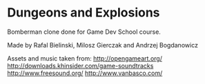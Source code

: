# Dungeons and Explosions

Bomberman clone done for Game Dev School course.

Made by Rafal Bielinski, Milosz Gierczak and Andrzej Bogdanowicz

Assets and music taken from:
http://opengameart.org/
http://downloads.khinsider.com/game-soundtracks
http://www.freesound.org/
http://www.vanbasco.com/
